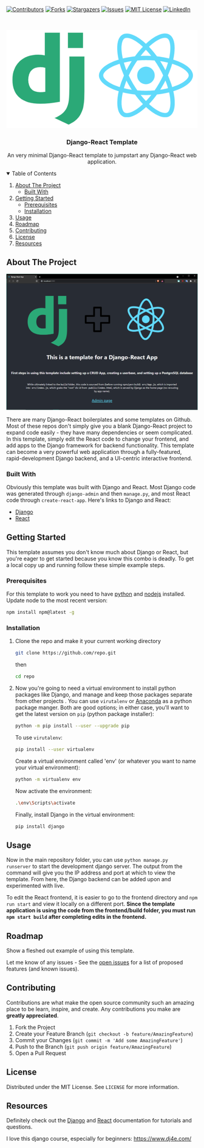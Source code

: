
[![Contributors][contributors-shield]][contributors-url]
[![Forks][forks-shield]][forks-url]
[![Stargazers][stars-shield]][stars-url]
[![Issues][issues-shield]][issues-url]
[![MIT License][license-shield]][license-url]
[![LinkedIn][linkedin-shield]][linkedin-url]



<!-- PROJECT LOGO -->
<br />
<p align="center">
  <a href="https://github.com/">
    <img src="images/django_react_logos.png" alt="Logo">
  </a>

  <h3 align="center">Django-React Template</h3>

  <p align="center">
    An very minimal Django-React template to jumpstart any Django-React web application.
    <br/>
  </p>
</p>



<!-- TABLE OF CONTENTS -->
<details open="open">
  <summary>Table of Contents</summary>
  <ol>
    <li>
      <a href="#about-the-project">About The Project</a>
      <ul>
        <li><a href="#built-with">Built With</a></li>
      </ul>
    </li>
    <li>
      <a href="#getting-started">Getting Started</a>
      <ul>
        <li><a href="#prerequisites">Prerequisites</a></li>
        <li><a href="#installation">Installation</a></li>
      </ul>
    </li>
    <li><a href="#usage">Usage</a></li>
    <li><a href="#roadmap">Roadmap</a></li>
    <li><a href="#contributing">Contributing</a></li>
    <li><a href="#license">License</a></li>
    <li><a href="#resources">Resources</a></li>
  </ol>
</details>



<!-- ABOUT THE PROJECT -->
## About The Project

![Product Name Screen Shot][product-screenshot]

There are many Django-React boilerplates and some templates on Github. Most of these repos don't simply give you a blank Django-React project to expand code easily - they have many dependencies or seem complicated. In this template, simply edit the React code to change your frontend, and add apps to the Django framework for backend functionality. This template can become a very powerful web application through a fully-featured, rapid-development Django backend, and a UI-centric interactive frontend.

### Built With

Obviously this template was built with Django and React. Most Django code was generated through <code>django-admin</code> and then <code>manage.py</code>, and most React code through <code>create-react-app</code>. Here's links to Django and React:
* [Django](https://www.djangoproject.com/)
* [React](https://reactjs.org/)



<!-- GETTING STARTED -->
## Getting Started

This template assumes you don't know much about Django or React, but you're eager to get started because you know this combo is deadly. To get a local copy up and running follow these simple example steps.

### Prerequisites

For this template to work you need to have [python](https://www.python.org/) and [nodejs](https://nodejs.org/en/) installed.  Update node to the most recent version:
  ```sh
  npm install npm@latest -g
  ```

### Installation

1. Clone the repo and make it your current working directory
   ```sh
   git clone https://github.com/repo.git
   ```
   then 
      ```sh
   cd repo
   ```
   
2. Now you're going to need a virtual environment to install python packages like Django, and manage and keep those packages separate from other projects . You can use <code>virutalenv</code> or [Anaconda](https://www.anaconda.com/) as a python package manger. Both are good options; in either case, you'll want to get the latest version on <code>pip</code> (python package installer):
   ```sh
   python -m pip install --user --upgrade pip
   ```
   
	To use <code>virutalenv</code>:
	 ```sh
   pip install --user virtualenv
   ```
   Create a virtual environment called 'env' (or whatever you want to name your virtual environment):
	  ```sh
   python -m virtualenv env
   ```
   Now activate the environment:
	```sh
   .\env\Scripts\activate   
   ```
   Finally, install Django in the virtual environment:
	```sh
   pip install django   
   ```


<!-- USAGE EXAMPLES -->
## Usage

Now in the main repository folder, you can use <code>python manage.py runserver</code> to start the development django server. The output from the command will give you the IP address and port at which to view the template. From here, the Django backend can be added upon and experimented with live. 

To edit the React frontend, it is easier to go to the frontend directory and <code>npm run start</code> and view it locally on a different port. <b>Since the template application is using the code from the frontend/build folder, you must run <code>npm start build</code> after completing edits in the frontend.</b>


<!-- ROADMAP -->
## Roadmap

Show a fleshed out example of using this template.

Let me know of any issues - See the [open issues](https://github.com/) for a list of proposed features (and known issues).


<!-- CONTRIBUTING -->
## Contributing

Contributions are what make the open source community such an amazing place to be learn, inspire, and create. Any contributions you make are **greatly appreciated**.

1. Fork the Project
2. Create your Feature Branch (`git checkout -b feature/AmazingFeature`)
3. Commit your Changes (`git commit -m 'Add some AmazingFeature'`)
4. Push to the Branch (`git push origin feature/AmazingFeature`)
5. Open a Pull Request



<!-- LICENSE -->
## License

Distributed under the MIT License. See `LICENSE` for more information.




<!-- ACKNOWLEDGEMENTS -->
## Resources
Definitely check out the [Django](https://www.djangoproject.com/) and [React](https://reactjs.org/) documentation for tutorials and questions. 

I love this django course, especially for beginners: https://www.dj4e.com/




<!-- MARKDOWN LINKS & IMAGES -->
<!-- https://www.markdownguide.org/basic-syntax/#reference-style-links -->
[contributors-shield]: https://img.shields.io/github/contributors/othneildrew/Best-README-Template.svg?style=for-the-badge
[contributors-url]: https://github.com/csouflis/django-react-template
[forks-shield]: https://img.shields.io/github/forks/othneildrew/Best-README-Template.svg?style=for-the-badge
[forks-url]: https://github.com/csouflis/django-react-template
[stars-shield]: https://img.shields.io/github/stars/othneildrew/Best-README-Template.svg?style=for-the-badge
[stars-url]: https://github.com/csouflis/django-react-template
[issues-shield]: https://img.shields.io/github/issues/othneildrew/Best-README-Template.svg?style=for-the-badge
[issues-url]: https://github.com/csouflis/django-react-template
[license-shield]: https://img.shields.io/github/license/othneildrew/Best-README-Template.svg?style=for-the-badge
[license-url]: https://github.com/csouflis/django-react-template
[linkedin-shield]: https://img.shields.io/badge/-LinkedIn-black.svg?style=for-the-badge&logo=linkedin&colorB=555
[linkedin-url]: https://linkedin.com/in/csouflis
[product-screenshot]: images/preview.PNG
